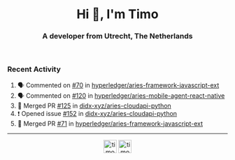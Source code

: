 <h1 align="center">Hi 👋, I'm Timo</h1>
<h3 align="center">A developer from Utrecht, The Netherlands</h3>
<br/>
<!-- https://github.com/rahuldkjain/github-profile-readme-generator --!>

<!--  <p align="left"><img src="https://github-readme-stats.vercel.app/api?username=timoglastra&show_icons=true&count_private=true&" alt="timoglastra" /></p> --!>

<!--
Github language stats
<p align="left"><img src="https://github-readme-stats.vercel.app/api/top-langs/?username=timoglastra&layout=compact" alt="timoglastra" /><p>
-->

<!-- Codestats language stats -->
<!-- <p align="left"><img src="https://codestats-readme.vercel.app/api/top-langs/?username=timoglastra&layout=compact&language_count=12" alt="timoglastra" /><p>    --!>
  
<h3>Recent Activity</h3>

<!--START_SECTION:activity-->
1. 🗣 Commented on [#70](https://github.com/hyperledger/aries-framework-javascript-ext/issues/70) in [hyperledger/aries-framework-javascript-ext](https://github.com/hyperledger/aries-framework-javascript-ext)
2. 🗣 Commented on [#120](https://github.com/hyperledger/aries-mobile-agent-react-native/issues/120) in [hyperledger/aries-mobile-agent-react-native](https://github.com/hyperledger/aries-mobile-agent-react-native)
3. 🎉 Merged PR [#125](https://github.com/didx-xyz/aries-cloudapi-python/pull/125) in [didx-xyz/aries-cloudapi-python](https://github.com/didx-xyz/aries-cloudapi-python)
4. ❗️ Opened issue [#152](https://github.com/didx-xyz/aries-cloudapi-python/issues/152) in [didx-xyz/aries-cloudapi-python](https://github.com/didx-xyz/aries-cloudapi-python)
5. 🎉 Merged PR [#71](https://github.com/hyperledger/aries-framework-javascript-ext/pull/71) in [hyperledger/aries-framework-javascript-ext](https://github.com/hyperledger/aries-framework-javascript-ext)
<!--END_SECTION:activity-->

---

<p align="center">
<a href="https://twitter.com/timoglastra" target="blank"><img align="center" src="https://cdn.jsdelivr.net/npm/simple-icons@3.0.1/icons/twitter.svg" alt="timoglastra" height="30" width="30" /></a>
<a href="https://linkedin.com/in/timoglastra" target="blank"><img align="center" src="https://cdn.jsdelivr.net/npm/simple-icons@3.0.1/icons/linkedin.svg" alt="timoglastra" height="30" width="30" /></a>
</p>



